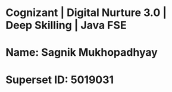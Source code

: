 # Cognizant | Digital Nurture 3.0 | Deep Skilling | Java FSE
# Name: Sagnik Mukhopadhyay
# Superset ID: 5019031

